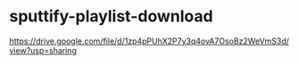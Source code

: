 # sputtify-playlist-download

https://drive.google.com/file/d/1zp4pPUhX2P7y3q4ovA7OsoBz2WeVmS3d/view?usp=sharing
